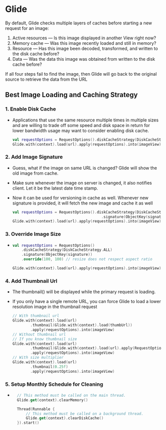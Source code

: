 # Glide

By default, Glide checks multiple layers of caches before starting a new request for an image:

1. Active resources — Is this image displayed in another View right now?
2. Memory cache — Was this image recently loaded and still in memory?
3. Resource — Has this image been decoded, transformed, and written to the disk cache before?
4. Data — Was the data this image was obtained from written to the disk cache before?

If all four steps fail to find the image, then Glide will go back to the original source to retrieve the data from the URL

## Best Image Loading and Caching Strategy

### 1. Enable Disk Cache

- Applications that use the same resource multiple times in multiple sizes and are willing to trade off some speed and disk space in return for lower bandwidth usage may want to consider enabling disk cache.

  ```kotlin
  val requestOptions = RequestOptions().diskCacheStrategy(DiskCacheStrategy.ALL)
  Glide.with(context).load(url).apply(requestOptions).into(imageView)
  ```

### 2. Add Image Signature

- Guess, what if the image on same URL is changed? Glide will show the old image from cache.
- Make sure whenever the image on server is changed, it also notifies client. Let it be the latest date time stamp.
- Now it can be used for versioning in cache as well. Whenever new signature is provided, it will fetch the new image and cache it as well

  ```kotlin
  val requestOptions = RequestOptions().diskCacheStrategy(DiskCacheStrategy.ALL)
                                          .signature(ObjectKey(signature))
  Glide.with(context).load(url).apply(requestOptions).into(imageView)
  ```

### 3. Override Image Size

- ```kotlin
  val requestOptions = RequestOptions()
      .diskCacheStrategy(DiskCacheStrategy.ALL)
      .signature(ObjectKey(signature))
      .override(100, 100) // resize does not respect aspect ratio

  Glide.with(context).load(url).apply(requestOptions).into(imageView)
  ```

### 4. Add Thumbnail Url

- The thumbnail() will be displayed while the primary request is loading.
- If you only have a single remote URL, you can force Glide to load a lower resolution image in the thumbnail request

  ```kotlin
  // With thumbnail url
  Glide.with(context).load(url)
          .thumbnail(Glide.with(context).load(thumbUrl))
          .apply(requestOptions).into(imageView)
  // Without thumbnail url
  // If you know thumbnail size
  Glide.with(context).load(url)
          .thumbnail(Glide.with(context).load(url).apply(RequestOptions().override(thumbSize)))
          .apply(requestOptions).into(imageView)
  // With size multiplier
  Glide.with(context).load(url)
          .thumbnail(0.25f)
          .apply(requestOptions).into(imageView)
  ```

### 5. Setup Monthly Schedule for Cleaning

- ```kotlin
    // This method must be called on the main thread.
    Glide.get(context).clearMemory()

    Thread(Runnable {
        // This method must be called on a background thread.
        Glide.get(context).clearDiskCache()
    }).start()
  ```
